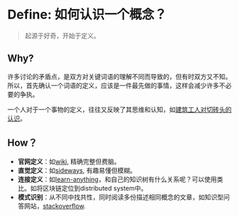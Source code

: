 # Define: 如何认识一个概念？


> 起源于好奇，开始于定义。

## Why?

许多讨论的矛盾点，是双方对关键词语的理解不同而导致的，但有时双方又不知。所以，首先确认一个词语的定义，应该是一件最先做的事情，这样会减少许多不必要的争执。

一个人对于一个事物的定义，往往又反映了其思维和认知，如[建筑工人对切砖头的认识](http://www.ruanyifeng.com/blog/2018/11/weekly-issue-32.html)。

## How？

- **官网定义**：如[wiki](http://www.wikiwand.com/), 精确完整但费脑。
- **直觉定义**：如[sideways](https://sidewaysdictionary.com/#/), 有趣易懂但模糊。
- **连接定义**：如[learn-anything](https://learn-anything.xyz)，和自己的知识树有什么关系呢？可以使用类比。如将区块链定位到distributed system中。 
- **模式识别**：从不同中找共性，同时阅读多份描述相同概念的文章，如知识型问答网站，[stackoverflow](https://stackoverflow.com/).